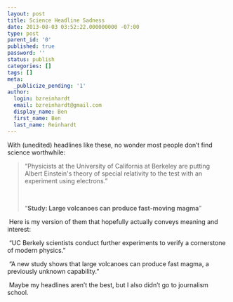 ```yaml
---
layout: post
title: Science Headline Sadness
date: 2013-08-03 03:52:22.000000000 -07:00
type: post
parent_id: '0'
published: true
password: ''
status: publish
categories: []
tags: []
meta:
  _publicize_pending: '1'
author:
  login: bzreinhardt
  email: bzreinhardt@gmail.com
  display_name: Ben
  first_name: Ben
  last_name: Reinhardt
---
```

<p>With (unedited) headlines like these, no wonder most people don’t find science worthwhile:</p>
<blockquote><p>“Physicists at the University of California at Berkeley are putting Albert Einstein's theory of special relativity to the test with an experiment using electrons.”</p>
<p> </p>
<p>“<b>Study: Large volcanoes can produce fast-moving magma</b>”</p>
</blockquote>
<p> Here is my version of them that hopefully actually conveys meaning and interest:</p>
<p> “UC Berkely scientists conduct further experiments to verify a cornerstone of modern physics.” </p>
<p> “A new study shows that large volcanoes can produce fast magma, a previously unknown capability.”</p>
<p> Maybe my headlines aren’t the best, but I also didn’t go to journalism school.</p>
